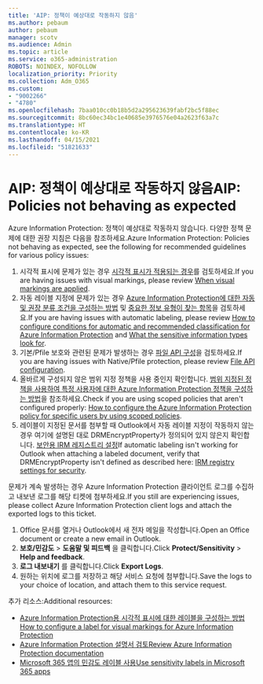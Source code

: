 ```yaml
---
title: 'AIP: 정책이 예상대로 작동하지 않음'
ms.author: pebaum
author: pebaum
manager: scotv
ms.audience: Admin
ms.topic: article
ms.service: o365-administration
ROBOTS: NOINDEX, NOFOLLOW
localization_priority: Priority
ms.collection: Adm_O365
ms.custom:
- "9002266"
- "4780"
ms.openlocfilehash: 7baa010cc0b18b5d2a295623639fabf2bc5f88ec
ms.sourcegitcommit: 8bc60ec34bc1e40685e3976576e04a2623f63a7c
ms.translationtype: HT
ms.contentlocale: ko-KR
ms.lasthandoff: 04/15/2021
ms.locfileid: "51821633"
---
```

# <a name="aip-policies-not-behaving-as-expected"></a><span data-ttu-id="48cef-102">AIP: 정책이 예상대로 작동하지 않음</span><span class="sxs-lookup"><span data-stu-id="48cef-102">AIP: Policies not behaving as expected</span></span>

<span data-ttu-id="48cef-103">Azure Information Protection: 정책이 예상대로 작동하지 않습니다. 다양한 정책 문제에 대한 권장 지침은 다음을 참조하세요.</span><span class="sxs-lookup"><span data-stu-id="48cef-103">Azure Information Protection: Policies not behaving as expected, see the following for recommended guidelines for various policy issues:</span></span>

1. <span data-ttu-id="48cef-104">시각적 표시에 문제가 있는 경우 [시각적 표시가 적용되는 경우](https://docs.microsoft.com/azure/information-protection/configure-policy-markings#when-visual-markings-are-applied)를 검토하세요.</span><span class="sxs-lookup"><span data-stu-id="48cef-104">If you are having issues with visual markings, please review [When visual markings are applied](https://docs.microsoft.com/azure/information-protection/configure-policy-markings#when-visual-markings-are-applied).</span></span>
2. <span data-ttu-id="48cef-105">자동 레이블 지정에 문제가 있는 경우 [Azure Information Protection에 대한 자동 및 권장 분류 조건을 구성하는 방법](https://docs.microsoft.com/azure/information-protection/configure-policy-classification) 및 [중요한 정보 유형이 찾는 항목](https://docs.microsoft.com/microsoft-365/compliance/sensitive-information-type-entity-definitions)을 검토하세요.</span><span class="sxs-lookup"><span data-stu-id="48cef-105">If you are having issues with automatic labeling, please review [How to configure conditions for automatic and recommended classification for Azure Information Protection](https://docs.microsoft.com/azure/information-protection/configure-policy-classification) and [What the sensitive information types look for](https://docs.microsoft.com/microsoft-365/compliance/sensitive-information-type-entity-definitions).</span></span>
3. <span data-ttu-id="48cef-106">기본/Pfile 보호와 관련된 문제가 발생하는 경우 [파일 API 구성](https://docs.microsoft.com/azure/information-protection/develop/file-api-configuration)을 검토하세요.</span><span class="sxs-lookup"><span data-stu-id="48cef-106">If you are having issues with Native/Pfile protection, please review [File API configuration](https://docs.microsoft.com/azure/information-protection/develop/file-api-configuration).</span></span>
4. <span data-ttu-id="48cef-107">올바르게 구성되지 않은 범위 지정 정책을 사용 중인지 확인합니다. [범위 지정된 정책을 사용하여 특정 사용자에 대한 Azure Information Protection 정책을 구성하는 방법](https://docs.microsoft.com/azure/information-protection/configure-policy-scope)을 참조하세요.</span><span class="sxs-lookup"><span data-stu-id="48cef-107">Check if you are using scoped policies that aren't configured properly: [How to configure the Azure Information Protection policy for specific users by using scoped policies](https://docs.microsoft.com/azure/information-protection/configure-policy-scope).</span></span>
5. <span data-ttu-id="48cef-108">레이블이 지정된 문서를 첨부할 때 Outlook에서 자동 레이블 지정이 작동하지 않는 경우 여기에 설명된 대로 DRMEncryptProperty가 정의되어 있지 않은지 확인합니다. [보안용 IRM 레지스트리 설정](https://docs.microsoft.com/deployoffice/security/protect-sensitive-messages-and-documents-by-using-irm-in-office#office-2016-irm-registry-key-options)</span><span class="sxs-lookup"><span data-stu-id="48cef-108">If automatic labeling isn't working for Outlook when attaching a labeled document, verify that DRMEncryptProperty isn't defined as described here: [IRM registry settings for security](https://docs.microsoft.com/deployoffice/security/protect-sensitive-messages-and-documents-by-using-irm-in-office#office-2016-irm-registry-key-options).</span></span>

<span data-ttu-id="48cef-109">문제가 계속 발생하는 경우 Azure Information Protection 클라이언트 로그를 수집하고 내보낸 로그를 해당 티켓에 첨부하세요.</span><span class="sxs-lookup"><span data-stu-id="48cef-109">If you still are experiencing issues, please collect Azure Information Protection client logs and attach the exported logs to this ticket.</span></span>

1. <span data-ttu-id="48cef-110">Office 문서를 열거나 Outlook에서 새 전자 메일을 작성합니다.</span><span class="sxs-lookup"><span data-stu-id="48cef-110">Open an Office document or create a new email in Outlook.</span></span>
2. <span data-ttu-id="48cef-111">**보호/민감도** > **도움말 및 피드백** 을 클릭합니다.</span><span class="sxs-lookup"><span data-stu-id="48cef-111">Click **Protect/Sensitivity** > **Help and feedback**.</span></span>
3. <span data-ttu-id="48cef-112">**로그 내보내기** 를 클릭합니다.</span><span class="sxs-lookup"><span data-stu-id="48cef-112">Click **Export Logs**.</span></span>
4. <span data-ttu-id="48cef-113">원하는 위치에 로그를 저장하고 해당 서비스 요청에 첨부합니다.</span><span class="sxs-lookup"><span data-stu-id="48cef-113">Save the logs to your choice of location, and attach them to this service request.</span></span>

<span data-ttu-id="48cef-114">추가 리소스:</span><span class="sxs-lookup"><span data-stu-id="48cef-114">Additional resources:</span></span>

- [<span data-ttu-id="48cef-115">Azure Information Protection용 시각적 표시에 대한 레이블을 구성하는 방법</span><span class="sxs-lookup"><span data-stu-id="48cef-115">How to configure a label for visual markings for Azure Information Protection</span></span>](https://docs.microsoft.com/azure/information-protection/configure-policy-markings)
- [<span data-ttu-id="48cef-116">Azure Information Protection 설명서 검토</span><span class="sxs-lookup"><span data-stu-id="48cef-116">Review Azure Information Protection documentation</span></span>](https://docs.microsoft.com/azure/information-protection/what-is-information-protection)
- [<span data-ttu-id="48cef-117">Microsoft 365 앱의 민감도 레이블 사용</span><span class="sxs-lookup"><span data-stu-id="48cef-117">Use sensitivity labels in Microsoft 365 apps</span></span>](https://docs.microsoft.com/microsoft-365/compliance/sensitivity-labels-office-apps)

